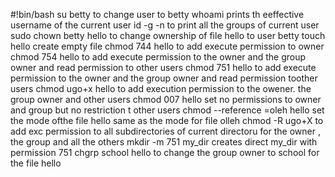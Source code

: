 #!bin/bash
su betty to change user to betty
whoami prints th eeffective username of the current user
id -g -n to print all the groups of current user
sudo chown betty hello to change ownership of file hello to user betty
touch hello create empty file
chmod 744 hello to add execute permission to owner
chmod 754 hello to add execute permission to the owner and the group owner and read permission to other users 
chmod 751 hello to add execute permission to the owner and the group owner and read permission toother users
chmod ugo+x hello to add execution permission to the owener. the group owner and other users
chmod 007 hello set no permissions to owner and group but no restriction t other users
chmod --reference =oleh hello set the mode ofthe file hello same as the mode for file olleh
chmod -R ugo+X to add exc  permission to all subdirectories of current directoru for the owner , the group and all the others
mkdir -m 751 my_dir creates direct my_dir with permission 751
chgrp school hello to change the group owner to school for the file hello
